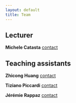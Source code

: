 ```yaml
---
layout: default
title: Team
---
```


## Lecturer

**Michele Catasta** [contact][michele-contact]

## Teaching assistants

**Zhicong Huang** [contact][zhicong-contact]

**Tiziano Piccardi** [contact][tiziano-contact]

**Jérémie Rappaz** [contact][jeremie-contact]


[michele-contact]: https://people.epfl.ch/michele.catasta
[zhicong-contact]: https://people.epfl.ch/zhicong.huang
[tiziano-contact]: https://people.epfl.ch/tiziano.piccardi
[jeremie-contact]: https://people.epfl.ch/jeremie.rappaz
